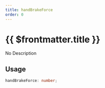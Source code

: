 ```yaml
---
title: handBrakeForce
order: 0
---
```


# {{ $frontmatter.title }}

No Description

## Usage

```ts
handBrakeForce: number;
```
